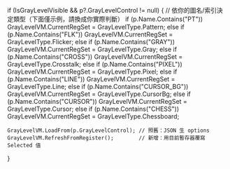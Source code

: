 if (IsGrayLevelVisible && p?.GrayLevelControl != null)
{
    // 依你的圖名/索引決定類型（下面僅示例，請換成你實際判斷）
    if      (p.Name.Contains("PT"))        GrayLevelVM.CurrentRegSet = GrayLevelType.Pattern;
    else if (p.Name.Contains("FLK"))       GrayLevelVM.CurrentRegSet = GrayLevelType.Flicker;
    else if (p.Name.Contains("GRAY"))      GrayLevelVM.CurrentRegSet = GrayLevelType.Gray;
    else if (p.Name.Contains("CROSS"))     GrayLevelVM.CurrentRegSet = GrayLevelType.Crosstalk;
    else if (p.Name.Contains("PIXEL"))     GrayLevelVM.CurrentRegSet = GrayLevelType.Pixel;
    else if (p.Name.Contains("LINE"))      GrayLevelVM.CurrentRegSet = GrayLevelType.Line;
    else if (p.Name.Contains("CURSOR_BG")) GrayLevelVM.CurrentRegSet = GrayLevelType.CursorBg;
    else if (p.Name.Contains("CURSOR"))    GrayLevelVM.CurrentRegSet = GrayLevelType.Cursor;
    else if (p.Name.Contains("CHESS"))     GrayLevelVM.CurrentRegSet = GrayLevelType.Chessboard;

    GrayLevelVM.LoadFrom(p.GrayLevelControl); // 照舊：JSON 生 options
    GrayLevelVM.RefreshFromRegister();        // 新增：用目前暫存器覆寫 Selected 值
}
